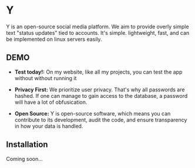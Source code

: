 # Y

Y is an open-source social media platform. We aim to provide overly simple text "status updates" tied to accounts. 
It's simple. lightweight, fast, and can be implemented on linux servers easily.

## DEMO

- **Test today!:** On my website, like all my projects, you can test the app without without running it

- **Privacy First:** We prioritize user privacy. That's why all passwords are hashed. If one can manage to gain access to the database, a password will have a lot of obfusication. 

- **Open Source:** Y is open-source software, which means you can contribute to its development, audit the code, and ensure transparency in how your data is handled.


## Installation

Coming soon...